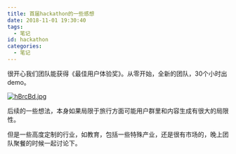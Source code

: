 ```yaml
---
title: 首届hackathon的一些感想
date: 2018-11-01 19:30:40
tags:
  - 笔记
id: hackathon
categories:
  - 笔记
---
```


很开心我们团队能获得《最佳用户体验奖》。从零开始，全新的团队，30个小时出demo。

[![hBrcBd.jpg](https://z3.ax1x.com/2021/09/01/hBrcBd.jpg)](https://imgtu.com/i/hBrcBd)

后续的一些想法，本身如果局限于旅行方面可能用户群里和内容生成有很大的局限性。

但是一些高度定制的行业，如教育，包括一些特殊产业，还是很有市场的，晚上团队聚餐的时候一起讨论下。
